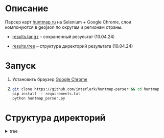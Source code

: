 # Описание
Парсер карт [huntmap.ru](https://huntmap.ru/) на Selenium + Google Chrome, слои компонуются в geojson по округам и регионам страны.

* [results.tar.gz](https://github.com/interlark/huntmap-parser/blob/main/result.tar.xz) – сохраненный результат (10.04.24)

* [results.tree](https://github.com/interlark/huntmap-parser/blob/main/result.tree) – структура директорий результата (10.04.24)

# Запуск
1. Установить браузер [Google Chrome](https://www.google.com/chrome/)
2. ```bash
   git clone https://github.com/interlark/huntmap-parser && cd huntmap-parser
   pip install -r requirements.txt
   python huntmap_parser.py
   ```
# Структура директорий

<details>
  <summary>tree</summary>

```
result
├── Дальневосточный федеральный округ
│   ├── Амурская область
│   │   ├── Граница Амурской области.geojson
│   │   ├── Границы городских округов АмО.geojson
│   │   ├── Закрепленные охотничьи угодья АмО.geojson
│   │   ├── Зоны с ограничениями охоты АмО.geojson
│   │   ├── Места платной рыбалки в России.geojson
│   │   ├── Муниципальные границы АмО.geojson
│   │   ├── Общедоступные охотничьи угодья АмО.geojson
│   │   ├── ООПТ Амурской области.geojson
│   │   ├── Охотничье-рыболовные базы России.geojson
│   │   └── Туристические базы России.geojson
│   ├── Еврейская автономная область
│   │   ├── Граница Еврейской автономной области.geojson
│   │   ├── Границы городских округов ЕАО.geojson
│   │   ├── Закрепленные охотничьи угодья ЕАО.geojson
│   │   ├── Зоны с ограничениями охоты ЕАО.geojson
│   │   ├── Места платной рыбалки в России.geojson
│   │   ├── Муниципальные районы ЕАО.geojson
│   │   ├── Общедоступные охотничьи угодья ЕАО.geojson
│   │   ├── ООПТ Еврейской автономной области.geojson
│   │   ├── Охотничье-рыболовные базы России.geojson
│   │   └── Туристические базы России.geojson
│   ├── Забайкальский край
│   │   ├── Граница Забайкальского края.geojson
│   │   ├── Границы населенных пунктов ЗК.geojson
│   │   ├── Закрепленные охотничьи угодья ЗК.geojson
│   │   ├── Зоны с ограничениями охоты ЗК.geojson
│   │   ├── Места платной рыбалки в России.geojson
│   │   ├── Муниципальные районы ЗабК.geojson
│   │   ├── Общедоступные охотничьи угодья ЗК.geojson
│   │   ├── ООПТ Забайкальского края.geojson
│   │   ├── Охотничье-рыболовные базы России.geojson
│   │   └── Туристические базы России.geojson
│   ├── Камчатский край
│   │   ├── Граница Камчатчкого края.geojson
│   │   ├── Границы городских округов КамК.geojson
│   │   ├── Закрепленные охотничьи угодья КамК.geojson
│   │   ├── Зоны с ограничениями охоты КамК.geojson
│   │   ├── Места платной рыбалки в России.geojson
│   │   ├── Муниципальные районы КамК.geojson
│   │   ├── Общедоступные охотничьи угодья КамК.geojson
│   │   ├── ООПТ Камчатского края.geojson
│   │   ├── Охотничье-рыболовные базы России.geojson
│   │   └── Туристические базы России.geojson
│   ├── Магаданская область
│   │   ├── Граница Магаданской области.geojson
│   │   ├── Закрепленные охотничьи угодья МагО.geojson
│   │   ├── Зоны с ограничениями охоты МагО.geojson
│   │   ├── Лесничества МагО.geojson
│   │   ├── Места платной рыбалки в России.geojson
│   │   ├── Муниципальные районы МагО.geojson
│   │   ├── Общедоступные охотничьи угодья МагО.geojson
│   │   ├── ООПТ Магаданской области.geojson
│   │   ├── Охотничье-рыболовные базы России.geojson
│   │   └── Туристические базы России.geojson
│   ├── Приморский край
│   │   ├── Границы городских округов ПримК.geojson
│   │   ├── Границы Приморского края.geojson
│   │   ├── Закрепленные охотничьи угодья ПримК.geojson
│   │   ├── Зоны с ограничениями охоты ПримК.geojson
│   │   ├── Лесничества ПримК.geojson
│   │   ├── Места платной рыбалки в России.geojson
│   │   ├── Муниципальные районы ПримК.geojson
│   │   ├── Общедоступные охотничьи угодья ПримК.geojson
│   │   ├── ООПТ Приморского края.geojson
│   │   ├── Охотничье-рыболовные базы России.geojson
│   │   └── Туристические базы России.geojson
│   ├── Республика Бурятия
│   │   ├── Граница Республики Бурятия.geojson
│   │   ├── Закрепленные охотничьи угодья РБур.geojson
│   │   ├── Зоны с ограничениями охоты РБур.geojson
│   │   ├── Места платной рыбалки в России.geojson
│   │   ├── Муниципальные районы РБур.geojson
│   │   ├── Населенные  пункты РБур.geojson
│   │   ├── Общедоступные охотничьи угодья РБур.geojson
│   │   ├── ООПТ Республики Бурятия.geojson
│   │   ├── Охотничье-рыболовные базы России.geojson
│   │   └── Туристические базы России.geojson
│   ├── Республика Саха (Якутия)
│   │   ├── Граница Республики Саха (Якутия).geojson
│   │   ├── Закрепленные охотничьи угодья РСЯ.geojson
│   │   ├── Зоны с ограничениями охоты РСЯ.geojson
│   │   ├── Места платной рыбалки в России.geojson
│   │   ├── Муниципальные районы РСЯ.geojson
│   │   ├── Общедоступные охотничьи угодья РСЯ.geojson
│   │   ├── ООПТ Республики Саха (Якутия).geojson
│   │   ├── Охотничье-рыболовные базы России.geojson
│   │   └── Туристические базы России.geojson
│   ├── Сахалинская область
│   │   ├── Граница Сахалинской области.geojson
│   │   ├── Закрепленные охотничьи угодья СахО.geojson
│   │   ├── Зоны с ограничением охоты СахО.geojson
│   │   ├── Места платной рыбалки в России.geojson
│   │   ├── Муниципальные границы СахО.geojson
│   │   ├── Общедоступные охотничьи угодья СахО.geojson
│   │   ├── ООПТ Сахалинской области.geojson
│   │   ├── Охотничье-рыболовные базы России.geojson
│   │   └── Туристические базы России.geojson
│   ├── Хабаровский край
│   │   ├── Граница Хабаровского края.geojson
│   │   ├── Границы городских округов ХабК.geojson
│   │   ├── Закрепленные охотничьи угодья ХабК.geojson
│   │   ├── Зеленые зоны лесов.geojson
│   │   ├── Зоны с ограничениями охоты ХабК.geojson
│   │   ├── Квартальная сеть ХабК (zoom 11) .geojson
│   │   ├── Лесничества ХабК.geojson
│   │   ├── Места платной рыбалки в России.geojson
│   │   ├── Муниципальные районы ХабК.geojson
│   │   ├── Населенные пункты ХабК.geojson
│   │   ├── Общедоступные охотничьи угодья ХабК.geojson
│   │   ├── ООПТ Хабаровского края.geojson
│   │   ├── Охотничье-рыболовные базы России.geojson
│   │   ├── Территории традиционного природопользования.geojson
│   │   └── Туристические базы России.geojson
│   └── Чукотский автономный округ
│       ├── Граница Чукотского АО.geojson
│       ├── Закрепленные охотничьи угодья ЧАО.geojson
│       ├── Зоны с ограничениями охоты ЧАО.geojson
│       ├── Места платной рыбалки в России.geojson
│       ├── Муниципальные районы ЧАО.geojson
│       ├── Общедоступные охотничьи угодья ЧАО.geojson
│       ├── ООПТ Чукотского АО.geojson
│       ├── Охотничье-рыболовные базы России.geojson
│       └── Туристические базы России.geojson
├── Приволжский федеральный округ
│   ├── Кировская область
│   │   ├── Граница Кировской области.geojson
│   │   ├── Границы городских округов КО.geojson
│   │   ├── Закрепленные охотничьи угодья КО.geojson
│   │   ├── Зоны с ограничением охоты КО.geojson
│   │   ├── Места платной рыбалки в России.geojson
│   │   ├── Муниципальные районы КО.geojson
│   │   ├── Общедоступные охотничьи угодья КО.geojson
│   │   ├── ООПТ Кировской области.geojson
│   │   ├── Охотничье-рыболовные базы России.geojson
│   │   └── Туристические базы России.geojson
│   ├── Нижегородская область
│   │   ├── Граница Нижегородской области.geojson
│   │   ├── Закрепленные охотничьи угодья НО.geojson
│   │   ├── Зоны с ограничениями охоты НО.geojson
│   │   ├── Места платной рыбалки в России.geojson
│   │   ├── Муниципальные районы НО.geojson
│   │   ├── Общедоступные охотничьи угодья НО.geojson
│   │   ├── ООПТ Нижегородской области.geojson
│   │   ├── Охотничье-рыболовные базы России.geojson
│   │   └── Туристические базы России.geojson
│   ├── Оренбургская область
│   │   ├── Граница Оренбургской области.geojson
│   │   ├── Границы городских округов ОрО.geojson
│   │   ├── Закрепленные охотничьи угодья ОрО.geojson
│   │   ├── Зоны с ограничениями охоты ОрО.geojson
│   │   ├── Места платной рыбалки в России.geojson
│   │   ├── Муниципальные районы ОрО.geojson
│   │   ├── Общедоступные охотничьи угодья ОрО.geojson
│   │   ├── ООПТ Оренбургской области.geojson
│   │   ├── Охотничье-рыболовные базы России.geojson
│   │   └── Туристические базы России.geojson
│   ├── Пензенская область
│   │   ├── Граница Пензенской области.geojson
│   │   ├── Закрепленные охотничьи угодья ПензО.geojson
│   │   ├── Зоны с ограничениями охоты ПензО.geojson
│   │   ├── Места платной рыбалки в России.geojson
│   │   ├── Муниципальные районы ПензО.geojson
│   │   ├── Общедоступные охотничьи угодья ПензО.geojson
│   │   ├── ООПТ Пензенской области.geojson
│   │   ├── Охотничье-рыболовные базы России.geojson
│   │   └── Туристические базы России.geojson
│   ├── Пермский край
│   │   ├── Граница Пермского края.geojson
│   │   ├── Закрепленные охотничьи угодья ПеК.geojson
│   │   ├── Зоны с ограничениями охоты ПеК.geojson
│   │   ├── Места платной рыбалки в России.geojson
│   │   ├── Муниципальные районы ПеК.geojson
│   │   ├── Общедоступные охотничьи угодья ПеК.geojson
│   │   ├── ООПТ Пермского края.geojson
│   │   ├── Охотничье-рыболовные базы России.geojson
│   │   └── Туристические базы России.geojson
│   ├── Республика Башкортостан
│   │   ├── Граница Республики Башкортостан.geojson
│   │   ├── Границы городских округов РБ.geojson
│   │   ├── Границы лесничеств.geojson
│   │   ├── Закрепленные охотничьи угодья РБ.geojson
│   │   ├── Зоны весенней охоты РБ.geojson
│   │   ├── Зоны с ограничениями охоты РБ.geojson
│   │   ├── Места платной рыбалки в России.geojson
│   │   ├── Муниципальные районы РБ.geojson
│   │   ├── Общедоступные охотничьи угодья РБ.geojson
│   │   ├── ООПТ и памятники природы Башкирии.geojson
│   │   ├── Охотничье-рыболовные базы России.geojson
│   │   └── Туристические базы России.geojson
│   ├── Республика Марий Эл
│   │   ├── Граница Республики Марий Эл.geojson
│   │   ├── Границы городских округов РМЭ.geojson
│   │   ├── Закрепленные охотничьи угодья РМЭ.geojson
│   │   ├── Зеленые изоны лесов РМЭ.geojson
│   │   ├── Зоны с ограничениями охоты РМЭ.geojson
│   │   ├── Места платной рыбалки в России.geojson
│   │   ├── Муниципальные районы РМЭ.geojson
│   │   ├── Общедоступные охотничьи угодья РМЭ.geojson
│   │   ├── ООПТ Республики Марий Эл.geojson
│   │   ├── Охотничье-рыболовные базы России.geojson
│   │   └── Туристические базы России.geojson
│   ├── Республика Мордовия
│   │   ├── Граница Республики Мордовия.geojson
│   │   ├── Границы городских округов РМор.geojson
│   │   ├── Закрепленные охотничьи угодья РМор.geojson
│   │   ├── Зеленые зоны лесов РМор.geojson
│   │   ├── Места платной рыбалки в России.geojson
│   │   ├── Муниципальные районы РМор.geojson
│   │   ├── Общедоступные охотничьи угодья РМор.geojson
│   │   ├── ООПТ Республики Мордовия.geojson
│   │   ├── Охотничье-рыболовные базы России.geojson
│   │   └── Туристические базы России.geojson
│   ├── Республика Татарстан
│   │   ├── Граница Республики Татарстан.geojson
│   │   ├── Закрепленные охотничьи угодья РТ.geojson
│   │   ├── Зоны с ограничениями охоты РТ.geojson
│   │   ├── Места платной рыбалки в России.geojson
│   │   ├── Муниципальные районы РТ.geojson
│   │   ├── Общедоступные охотничьи угодья РТ.geojson
│   │   ├── ООПТ Республики Татарстан.geojson
│   │   ├── Охотничье-рыболовные базы России.geojson
│   │   └── Туристические базы России.geojson
│   ├── Самарская область
│   │   ├── Граница Самарской области.geojson
│   │   ├── Границы городских округов СО.geojson
│   │   ├── Закрепленные охотничьи угодья СО.geojson
│   │   ├── Зоны с ограничениями охоты СО.geojson
│   │   ├── Места платной рыбалки в России.geojson
│   │   ├── Муниципальные районы СО.geojson
│   │   ├── Общедоступные охотничьи угодья СО.geojson
│   │   ├── ООПТ Самарской области.geojson
│   │   ├── Охотничье-рыболовные базы России.geojson
│   │   └── Туристические базы России.geojson
│   ├── Саратовская область
│   │   ├── Граница Саратовской области.geojson
│   │   ├── Границы населенных пунктов СарО.geojson
│   │   ├── Закрепленные охотничьи угодья СарО.geojson
│   │   ├── Зоны с ограничениями охоты СарО.geojson
│   │   ├── Места платной рыбалки в России.geojson
│   │   ├── Общедоступные охотничьи угодья СарО.geojson
│   │   ├── ООПТ Саратовской области.geojson
│   │   ├── Охотничье-рыболовные базы России.geojson
│   │   └── Туристические базы России.geojson
│   ├── Удмуртская Республика
│   │   ├── Граница Удмуртской Республики.geojson
│   │   ├── Границы городских округов УР.geojson
│   │   ├── Закрепленные охотничьи угодья УР.geojson
│   │   ├── Зеленые зоны лесов УР.geojson
│   │   ├── Зоны с ограничениями охоты УР.geojson
│   │   ├── Места платной рыбалки в России.geojson
│   │   ├── Муниципальные районы УР.geojson
│   │   ├── Общедоступные охотничьи угодья УР.geojson
│   │   ├── ООПТ Удмуртской Республики.geojson
│   │   ├── Охотничье-рыболовные базы России.geojson
│   │   └── Туристические базы России.geojson
│   ├── Ульяновская область
│   │   ├── Граница Ульяновской области.geojson
│   │   ├── Закрепленные охотничьи угодья УлО.geojson
│   │   ├── Зоны с ограничениями охоты УлО.geojson
│   │   ├── Места платной рыбалки в России.geojson
│   │   ├── Муниципальные районы УлО.geojson
│   │   ├── Общедоступные охотничьи угодья УлО.geojson
│   │   ├── ООПТ Ульяновской области.geojson
│   │   ├── Охотничье-рыболовные базы России.geojson
│   │   └── Туристические базы России.geojson
│   └── Чувашская Республика
│       ├── Граница Чувашской Республики.geojson
│       ├── Закрепленные охотничьи угодья ЧР.geojson
│       ├── Зеленые зоны лесов ЧР.geojson
│       ├── Зоны нагонки и натаски собак.geojson
│       ├── Зоны с ограничениями охоты.geojson
│       ├── Лесопарковые зоны лесов ЧР.geojson
│       ├── Места платной рыбалки в России.geojson
│       ├── Муниципальные районы ЧР.geojson
│       ├── Населенные пункты ЧР 2022.geojson
│       ├── Общедоступные охотничьи угодья ЧР.geojson
│       ├── ООПТ Чувашской Республики.geojson
│       ├── Охотничье-рыболовные базы России.geojson
│       ├── Трасса М-12.geojson
│       └── Туристические базы России.geojson
├── Северо-Западный федеральный округ
│   ├── Архангельская область
│   │   ├── Граница Архангельской области.geojson
│   │   ├── Закрепленные охотничьи угодья АрхО.geojson
│   │   ├── Зоны с ограничениями охоты АрхО.geojson
│   │   ├── Места платной рыбалки в России.geojson
│   │   ├── Муниципальные районы АрхО.geojson
│   │   ├── Общедоступные охотничьи угодья АрхО.geojson
│   │   ├── ООПТ Архангельской области.geojson
│   │   ├── Охотничье-рыболовные базы России.geojson
│   │   └── Туристические базы России.geojson
│   ├── Вологодская область
│   │   ├── Граница Вологодской области.geojson
│   │   ├── Границы лесничеств ВологО.geojson
│   │   ├── Закрепленные охотничьи угодья ВологО.geojson
│   │   ├── Зоны с ограничениями охоты ВологО.geojson
│   │   ├── Места платной рыбалки в России.geojson
│   │   ├── Муниципальные районы ВологО.geojson
│   │   ├── Общедоступные охотничьи угодья ВологО.geojson
│   │   ├── ООПТ Вологодской области.geojson
│   │   ├── Охотничье-рыболовные базы России.geojson
│   │   └── Туристические базы России.geojson
│   ├── Калининградская область
│   │   ├── Граница Калининградской области.geojson
│   │   ├── Закрепленные охотничьи угодья КалиО.geojson
│   │   ├── Зоны с ограничениями охоты КалиО.geojson
│   │   ├── Места платной рыбалки в России.geojson
│   │   ├── Муниципальные районы КалиО.geojson
│   │   ├── Общедоступные охотничьи угодья КалиО.geojson
│   │   ├── ООПТ Калининградской области.geojson
│   │   ├── Охотничье-рыболовные базы России.geojson
│   │   └── Туристические базы России.geojson
│   ├── Ленинградская область
│   │   ├── Граница Ленинградской области.geojson
│   │   ├── Границы населенных пунктов ЛО.geojson
│   │   ├── Закрепленные охотничьи угодья ЛенО.geojson
│   │   ├── Зоны с ограничением охоты ЛенО.geojson
│   │   ├── Лесничества ЛенО.geojson
│   │   ├── Места платной рыбалки в России.geojson
│   │   ├── Муниципальные районы ЛО.geojson
│   │   ├── Общедоступные охотничьи угодья ЛенО.geojson
│   │   ├── ООПТ Ленинградской области.geojson
│   │   ├── Охотничье-рыболовные базы России.geojson
│   │   └── Туристические базы России.geojson
│   ├── Мурманская область
│   │   ├── Граница Мурманской области.geojson
│   │   ├── Границы закрытых городских округов МурО.geojson
│   │   ├── Закрепленные охотничьи угодья МурО.geojson
│   │   ├── Зоны с ограничением охоты МурО.geojson
│   │   ├── Лесничества МурО.geojson
│   │   ├── Места платной рыбалки в России.geojson
│   │   ├── Муниципальные районы МурО.geojson
│   │   ├── Общедоступные охотничьи угодья МурО.geojson
│   │   ├── ООПТ Мурманской области.geojson
│   │   ├── Охотничье-рыболовные базы России.geojson
│   │   ├── Туристические базы России.geojson
│   │   └── Участковые лесничества МурО (zoom 10).geojson
│   ├── Ненецкий автономный округ
│   │   ├── Граница НАО.geojson
│   │   ├── Закрепленные охотничьи угодья НАО.geojson
│   │   ├── Зоны с ограничениями охоты НАО.geojson
│   │   ├── Места платной рыбалки в России.geojson
│   │   ├── Общедоступные охотничьи угодья НАО.geojson
│   │   ├── ООПТ Ненецкого автономного округа.geojson
│   │   ├── Охотничье-рыболовные базы России.geojson
│   │   └── Туристические базы России.geojson
│   ├── Новгородская область
│   │   ├── Граница Новгородской области.geojson
│   │   ├── Закрепленные охотничьи угодья НовО.geojson
│   │   ├── Зоны с ограничениями охоты НовО.geojson
│   │   ├── Лесничества НовО.geojson
│   │   ├── Места платной рыбалки в России.geojson
│   │   ├── Муниципальные районы НовО.geojson
│   │   ├── Общедоступные охотничьи угодья НовО.geojson
│   │   ├── ООПТ Новгородской области.geojson
│   │   ├── Охотничье-рыболовные базы России.geojson
│   │   └── Туристические базы России.geojson
│   ├── Псковская область
│   │   ├── Граница Псковской области.geojson
│   │   ├── Границы лесничеств ПскО.geojson
│   │   ├── Закрепленные охотничьи угодья ПскО.geojson
│   │   ├── Зоны с ограничениями охоты ПскО.geojson
│   │   ├── Места платной рыбалки в России.geojson
│   │   ├── Общедоступные охотничьи угодья ПскО.geojson
│   │   ├── ООПТ Псковской области.geojson
│   │   ├── Охотничье-рыболовные базы России.geojson
│   │   └── Туристические базы России.geojson
│   ├── Республика Карелия
│   │   ├── Граница Республики Карелия.geojson
│   │   ├── Границы лесничеств Карелии.geojson
│   │   ├── Закрепленные охотничьи угодья РК.geojson
│   │   ├── Зоны с ограничениями охоты РК.geojson
│   │   ├── Места платной рыбалки в России.geojson
│   │   ├── Общедоступные охотничьи угодья РК.geojson
│   │   ├── ООПТ Республики Карелия.geojson
│   │   ├── Охотничье-рыболовные базы России.geojson
│   │   └── Туристические базы России.geojson
│   └── Республика Коми
│       ├── Городские округа Кемеровской области.geojson
│       ├── Граница Республики Коми.geojson
│       ├── Границы лесничеств Коми.geojson
│       ├── Закрепленные охотничьи угодья Коми.geojson
│       ├── Зоны с ограничениями охоты Коми.geojson
│       ├── Места платной рыбалки в России.geojson
│       ├── Муниципальные районы Коми.geojson
│       ├── Общедоступные охотничьи угодья Коми.geojson
│       ├── ООПТ Республики Коми.geojson
│       ├── Охотничье-рыболовные базы России.geojson
│       └── Туристические базы России.geojson
├── Сибирский федеральный округ
│   ├── Алтайский край
│   │   ├── Граница Алтайского края.geojson
│   │   ├── Границы городских округов АлК.geojson
│   │   ├── Закрепленные охотничьи угодья АлК.geojson
│   │   ├── Зоны с ограничениями охоты АлК.geojson
│   │   ├── Лесничества АлК.geojson
│   │   ├── Места платной рыбалки в России.geojson
│   │   ├── Муниципальные районы АлК.geojson
│   │   ├── Общедоступные охотничьи угодья АлК.geojson
│   │   ├── ООПТ Алтайского края.geojson
│   │   ├── Охотничье-рыболовные базы России.geojson
│   │   ├── Туристические базы России.geojson
│   │   └── Участковые лесничества АлК (zoom 10).geojson
│   ├── Иркутская область
│   │   ├── Граница Иркутской области.geojson
│   │   ├── Границы городских округов ИркО.geojson
│   │   ├── Закрепленные охотничьи угодья ИркО.geojson
│   │   ├── Зоны с ограничениями охоты ИркО.geojson
│   │   ├── Лесничества ИркО.geojson
│   │   ├── Места платной рыбалки в России.geojson
│   │   ├── Муниципальные районы ИркО.geojson
│   │   ├── Общедоступные охотничьи угодья ИркО.geojson
│   │   ├── ООПТ Иркутской области.geojson
│   │   ├── Охотничье-рыболовные базы России.geojson
│   │   └── Туристические базы России.geojson
│   ├── Кемеровская область
│   │   ├── Городские округа Кемеровской области.geojson
│   │   ├── Граница Кемеровской области.geojson
│   │   ├── Закрепленные охотничьи угодья КемО.geojson
│   │   ├── Зоны с ограничениями охоты КемО.geojson
│   │   ├── Лесопарковые зоны лесов КемО.geojson
│   │   ├── Места платной рыбалки в России.geojson
│   │   ├── Муниципальные районы КемО.geojson
│   │   ├── Общедоступные охотничьи угодья КемО.geojson
│   │   ├── ООПТ Кемеровской области.geojson
│   │   ├── Охотничье-рыболовные базы России.geojson
│   │   └── Туристические базы России.geojson
│   ├── Красноярский край
│   │   ├── Городские округа КраК.geojson
│   │   ├── Граница Красноярского края.geojson
│   │   ├── Закрепленные охотничьи угодья - Крайний Север.geojson
│   │   ├── Закрепленные охотничьи угодья - Север.geojson
│   │   ├── Закрепленные охотничьи угодья - Центр.geojson
│   │   ├── Закрепленные охотничьи угодья - Юг.geojson
│   │   ├── Зеленые зоны лесов КраК.geojson
│   │   ├── Зоны с ограничениями охоты КраК.geojson
│   │   ├── Лесничества КраК.geojson
│   │   ├── Места платной рыбалки в России.geojson
│   │   ├── Общедоступные охотничьи угодья КраК.geojson
│   │   ├── ООПТ Красноярского края.geojson
│   │   ├── Охотничье-рыболовные базы России.geojson
│   │   └── Туристические базы России.geojson
│   ├── Новосибирская область
│   │   ├── Граница Новосибирской области.geojson
│   │   ├── Закрепленные охотничьи угодья НСО.geojson
│   │   ├── Зоны с ограничениями охоты НСО.geojson
│   │   ├── Места платной рыбалки в России.geojson
│   │   ├── Муниципальные районы НСО.geojson
│   │   ├── Общедоступные охотничьи угодья НСО.geojson
│   │   ├── ООПТ Новосибирской области.geojson
│   │   ├── Охотничье-рыболовные базы России.geojson
│   │   └── Туристические базы России.geojson
│   ├── Омская область
│   │   ├── Граница Омской области.geojson
│   │   ├── Закрепленные охотничьи угодья ОмО.geojson
│   │   ├── Зоны с ограничениями охоты ОмО.geojson
│   │   ├── Места платной рыбалки в России.geojson
│   │   ├── Мунициапальные границы ОмО.geojson
│   │   ├── Общедоступные охотничьи угодья ОмО.geojson
│   │   ├── ООПТ Омской области.geojson
│   │   ├── Охотничье-рыболовные базы России.geojson
│   │   └── Туристические базы России.geojson
│   ├── Республика Алтай
│   │   ├── Граница Республики Алтай.geojson
│   │   ├── Закрепленные охотничьи угодья РесАл.geojson
│   │   ├── Зоны с ограничениями охоты РесАл.geojson
│   │   ├── Места платной рыбалки в России.geojson
│   │   ├── Муниципальные районы РесАл.geojson
│   │   ├── Общедоступные охотничьи угодья РесАл.geojson
│   │   ├── ООПТ Республики Алтай.geojson
│   │   ├── Охотничье-рыболовные базы России.geojson
│   │   └── Туристические базы России.geojson
│   ├── Республика Тыва
│   │   ├── Граница Республики Тыва.geojson
│   │   ├── Закрепленные охотничьи угодья Тыва.geojson
│   │   ├── Зоны с ограничениями охоты Тыва.geojson
│   │   ├── Места платной рыбалки в России.geojson
│   │   ├── Муниципальные районы Тыва.geojson
│   │   ├── Общедоступные охотничьи угодья Тыва.geojson
│   │   ├── ООПТ Республики Тыва.geojson
│   │   ├── Охотничье-рыболовные базы России.geojson
│   │   └── Туристические базы России.geojson
│   ├── Республика Хакасия
│   │   ├── Граница Республики Хакасия.geojson
│   │   ├── Границы населенных пунктов РХ.geojson
│   │   ├── Закрепленные охотничьи угодья РХ.geojson
│   │   ├── Места платной рыбалки в России.geojson
│   │   ├── Муниципальные районы РХ.geojson
│   │   ├── Общедоступные охотничьи угодья РХ.geojson
│   │   ├── ООПТ Республики Хакасия.geojson
│   │   ├── Охотничье-рыболовные базы России.geojson
│   │   └── Туристические базы России.geojson
│   └── Томская область
│       ├── Административные районы ТомО.geojson
│       ├── Граница Томской области.geojson
│       ├── Закрепленные охотничьи угодья ТомО.geojson
│       ├── Зоны с ограничениями охоты ТомО.geojson
│       ├── Места платной рыбалки в России.geojson
│       ├── Населенные пункты Томской области.geojson
│       ├── Общедоступные охотничьи угодья ТомО.geojson
│       ├── ООПТ Томской области.geojson
│       ├── Охотничье-рыболовные базы России.geojson
│       ├── Памятники природы Томской области.geojson
│       └── Туристические базы России.geojson
├── Уральский федеральный округ
│   ├── Курганская область
│   │   ├── Граница Курганской области.geojson
│   │   ├── Закрепленные охотничьи угодья КургО.geojson
│   │   ├── Зоны с ограничениями охоты КургО.geojson
│   │   ├── Места платной рыбалки в России.geojson
│   │   ├── Общедоступные охотничьи угодья КургО.geojson
│   │   ├── ООПТ Курганской области.geojson
│   │   ├── Охотничье-рыболовные базы России.geojson
│   │   └── Туристические базы России.geojson
│   ├── Свердловская область
│   │   ├── Граница Свердловской области.geojson
│   │   ├── Закрепленные охотничьи угодья СвО.geojson
│   │   ├── Зоны с ограничениями охоты СвО.geojson
│   │   ├── Места платной рыбалки в России.geojson
│   │   ├── Муниципальные районы СвО.geojson
│   │   ├── Общедоступные охотничьи угодья СвО.geojson
│   │   ├── ООПТ  Свердловской области.geojson
│   │   ├── Охотничье-рыболовные базы России.geojson
│   │   └── Туристические базы России.geojson
│   ├── Тюменская область
│   │   ├── Граница Тюменской области.geojson
│   │   ├── Закрепленные охотничьи угодья ТюмО.geojson
│   │   ├── Зоны с ограничениями охоты ТюмО.geojson
│   │   ├── Лесопарковый пояс ТюмО.geojson
│   │   ├── Места платной рыбалки в России.geojson
│   │   ├── Муниципальные границы ТюмО.geojson
│   │   ├── Общедоступные охотничьи угодья ТюмО.geojson
│   │   ├── ООПТ Тюменской области.geojson
│   │   ├── Охотничье-рыболовные базы России.geojson
│   │   └── Туристические базы России.geojson
│   ├── Ханты-Мансийский автономный округ — Югра
│   │   ├── Граница ХМАО-Югры.geojson
│   │   ├── Границы городских округов ХМАО.geojson
│   │   ├── Закрепленные охотничьи угодья ХМАО.geojson
│   │   ├── Зоны с ограничениями охоты ХМАО.geojson
│   │   ├── Места платной рыбалки в России.geojson
│   │   ├── Муниципальные районы ХМАО-Югра.geojson
│   │   ├── Общедоступные охотничьи угодья ХМАО.geojson
│   │   ├── ООПТ ХМАО-Югра.geojson
│   │   ├── Охотничье-рыболовные базы России.geojson
│   │   └── Туристические базы России.geojson
│   ├── Челябинская область
│   │   ├── Граница Челябинской области.geojson
│   │   ├── Закрепленные охотничьи угодья ЧО.geojson
│   │   ├── Зоны с ограничениями охоты ЧО.geojson
│   │   ├── Места платной рыбалки в России.geojson
│   │   ├── Муниципальные районы ЧО.geojson
│   │   ├── Общедоступные охотничьи угодья ЧО.geojson
│   │   ├── ООПТ Челябинской области.geojson
│   │   ├── Охотничье-рыболовные базы России.geojson
│   │   └── Туристические базы России.geojson
│   └── Ямало-Ненецкий автономный округ
│       ├── Граница Ямало-Ненецкого АО.geojson
│       ├── Закрепленные охотничьи угодья ЯНАО.geojson
│       ├── Зоны с ограничениями охоты ЯНАО.geojson
│       ├── Места платной рыбалки в России.geojson
│       ├── Муниципальные районы ЯНАО.geojson
│       ├── Общедоступные охотничьи угодья ЯНАО.geojson
│       ├── ООПТ Ямало-Ненецкого АО.geojson
│       ├── Охотничье-рыболовные базы России.geojson
│       └── Туристические базы России.geojson
├── Центральный федеральный округ
│   ├── Белгородская область
│   │   ├── Граница Белгородской области.geojson
│   │   ├── Границы городских округов БелгО.geojson
│   │   ├── Закрепленные охотничьи угодья БелгО.geojson
│   │   ├── Зоны с ограничениями охоты БелгО.geojson
│   │   ├── Места платной рыбалки в России.geojson
│   │   ├── Муниципальные районы БелгО.geojson
│   │   ├── Общедоступные охотничьи угодья БелгО.geojson
│   │   ├── ООПТ Белгородской области.geojson
│   │   ├── Охотничье-рыболовные базы России.geojson
│   │   └── Туристические базы России.geojson
│   ├── Брянская область
│   │   ├── Граница Брянской области.geojson
│   │   ├── Границы городских округов БрянО.geojson
│   │   ├── Закреплённые охотничьи угодья БрянО.geojson
│   │   ├── Зоны с ограничениями охоты БрянО.geojson
│   │   ├── Места платной рыбалки в России.geojson
│   │   ├── Муниципальные районы БрянО.geojson
│   │   ├── Общедоступные охотничьи угодья БрянО.geojson
│   │   ├── ООПТ Брянской области.geojson
│   │   ├── Охотничье-рыболовные базы России.geojson
│   │   └── Туристические базы России.geojson
│   ├── Владимирская область
│   │   ├── Граница Владимирской области.geojson
│   │   ├── Закрепленные охотничьи угодья ВО.geojson
│   │   ├── Зоны с ограничениями охоты ВО.geojson
│   │   ├── Места платной рыбалки в России.geojson
│   │   ├── Муниципальные районы ВО.geojson
│   │   ├── Общедоступные охотничьи угодья ВО.geojson
│   │   ├── ООПТ Владимирской области.geojson
│   │   ├── Охотничье-рыболовные базы России.geojson
│   │   └── Туристические базы России.geojson
│   ├── Воронежская область
│   │   ├── Граница Воронежской области.geojson
│   │   ├── Границы городских округов ВорО.geojson
│   │   ├── Закрепленные охотничьи угодья ВорО.geojson
│   │   ├── Зоны с ограничениями охоты ВорО.geojson
│   │   ├── Места платной рыбалки в России.geojson
│   │   ├── Муниципальные районы ВорО.geojson
│   │   ├── Общедоступные охотничьи угодья ВорО.geojson
│   │   ├── ООПТ Воронежской области.geojson
│   │   ├── Охотничье-рыболовные базы России.geojson
│   │   └── Туристические базы России.geojson
│   ├── Ивановская область
│   │   ├── Граница Ивановской области.geojson
│   │   ├── Границы городских округов ИваО.geojson
│   │   ├── Закрепленные охотничьи угодья ИваО.geojson
│   │   ├── Зоны с ограничениями охоты ИваО.geojson
│   │   ├── Места платной рыбалки в России.geojson
│   │   ├── Муниципальные районы ИваО.geojson
│   │   ├── Общедоступные охотничьи угодья ИванО.geojson
│   │   ├── ООПТ Ивановской области.geojson
│   │   ├── Охотничье-рыболовные базы России.geojson
│   │   └── Туристические базы России.geojson
│   ├── Калужская область
│   │   ├── Граница Калужской области.geojson
│   │   ├── Закрепленные охотничьи угодья КаО.geojson
│   │   ├── Зеленые зоны лесов КаО.geojson
│   │   ├── Зоны с ограничением охоты КаО.geojson
│   │   ├── Места платной рыбалки в России.geojson
│   │   ├── Муниципальные районы КаО.geojson
│   │   ├── Населенные пункты Као.geojson
│   │   ├── Общедоступные охотничьи угодья КаО.geojson
│   │   ├── ООПТ Калужской области.geojson
│   │   ├── Охотничье-рыболовные базы России.geojson
│   │   └── Туристические базы России.geojson
│   ├── Костромская область
│   │   ├── Граница Костромской области.geojson
│   │   ├── Границы городов КостО.geojson
│   │   ├── Закрепленные охотничьи угодья КостО.geojson
│   │   ├── Зоны с ограничениями охоты КостО.geojson
│   │   ├── Лесничества КостО.geojson
│   │   ├── Места платной рыбалки в России.geojson
│   │   ├── Общедоступные охотничьи угодья КостО.geojson
│   │   ├── ООПТ Костромской области.geojson
│   │   ├── Охотничье-рыболовные базы России.geojson
│   │   └── Туристические базы России.geojson
│   ├── Курская область
│   │   ├── Административные границы КурО.geojson
│   │   ├── Граница Курской области.geojson
│   │   ├── Закрепленные охотничьи угодья КурО.geojson
│   │   ├── Зоны с ограничениями охоты КурО.geojson
│   │   ├── Лесопарковые зоны КурО.geojson
│   │   ├── Места платной рыбалки в России.geojson
│   │   ├── Населенные пункты КурО.geojson
│   │   ├── Общедоступные охотничьи угодья КурО.geojson
│   │   ├── ООПТ Курской области.geojson
│   │   ├── Охотничье-рыболовные базы России.geojson
│   │   └── Туристические базы России.geojson
│   ├── Липецкая область
│   │   ├── Граница Липецкой области.geojson
│   │   ├── Границы населенных пунктов ЛипО.geojson
│   │   ├── Закрепленные охотничьи угодья ЛипО.geojson
│   │   ├── Зоны с ограничениями охоты ЛипО.geojson
│   │   ├── Места платной рыбалки в России.geojson
│   │   ├── Муниципальные районы ЛипО.geojson
│   │   ├── Общедоступные охотничьи угодья ЛипО.geojson
│   │   ├── ООПТ Липецкой области.geojson
│   │   ├── Охотничье-рыболовные базы России.geojson
│   │   └── Туристические базы России.geojson
│   ├── Московская область
│   │   ├── Граница Московской области.geojson
│   │   ├── Границы городских округов МО.geojson
│   │   ├── Закрепленные охотничьи угодья МО.geojson
│   │   ├── Зоны с ограничениями охоты МО.geojson
│   │   ├── Места платной рыбалки в России.geojson
│   │   ├── Муниципальные районы МО.geojson
│   │   ├── Общедоступные охотничьи угодья МО.geojson
│   │   ├── ООПТ Московской области.geojson
│   │   ├── Охотничье-рыболовные базы России.geojson
│   │   └── Туристические базы России.geojson
│   ├── Орловская область
│   │   ├── Граница Орловской области.geojson
│   │   ├── Границы городских округов ОрлО.geojson
│   │   ├── Закреплённые охотничьи угодья ОрлО.geojson
│   │   ├── Зоны с ограничениями охоты ОрлО.geojson
│   │   ├── Места платной рыбалки в России.geojson
│   │   ├── Муниципальные районы ОрлО.geojson
│   │   ├── Общедоступные охотничьи угодья ОрлО.geojson
│   │   ├── ООПТ Орловской области.geojson
│   │   ├── Охотничье-рыболовные базы России.geojson
│   │   └── Туристические базы России.geojson
│   ├── Рязанская область
│   │   ├── Граница Рязанской области.geojson
│   │   ├── Границы городских округов РязО.geojson
│   │   ├── Закрепленные охотничьи угодья РязО.geojson
│   │   ├── Зоны с ограничениями охоты РязО.geojson
│   │   ├── Места платной рыбалки в России.geojson
│   │   ├── Общедоступные охотничьи угодья РязО.geojson
│   │   ├── ООПТ Рязанской области.geojson
│   │   ├── Охотничье-рыболовные базы России.geojson
│   │   └── Туристические базы России.geojson
│   ├── Смоленская область
│   │   ├── Граница Смоленской области.geojson
│   │   ├── Границы городских округов СмолО.geojson
│   │   ├── Закрепленные охотничьи угодья СмолО.geojson
│   │   ├── Зоны с ограничениями охоты СмолО.geojson
│   │   ├── Места платной рыбалки в России.geojson
│   │   ├── Муниципальные районы СмолО.geojson
│   │   ├── Общедоступные охотничьи угодья СмолО.geojson
│   │   ├── ООПТ Смоленской области.geojson
│   │   ├── Охотничье-рыболовные базы России.geojson
│   │   └── Туристические базы России.geojson
│   ├── Тамбовская область
│   │   ├── Граница Тамбовской области.geojson
│   │   ├── Границы городских округов ТамбО.geojson
│   │   ├── Закрепленные охотничьи угодья ТамбО.geojson
│   │   ├── Зоны с ограничениями охоты ТамбО.geojson
│   │   ├── Места платной рыбалки в России.geojson
│   │   ├── Муниципальные районы ТамбО.geojson
│   │   ├── Общедоступные охотничьи угодья ТамбО.geojson
│   │   ├── ООПТ Тамбовской области.geojson
│   │   ├── Охотничье-рыболовные базы России.geojson
│   │   └── Туристические базы России.geojson
│   ├── Тверская область
│   │   ├── Граница Тверской области.geojson
│   │   ├── Закрепленные охотничьи угодья ТвО.geojson
│   │   ├── Зоны с ограничениями охоты ТвО.geojson
│   │   ├── Места платной рыбалки в России.geojson
│   │   ├── Муниципальные районы ТвО.geojson
│   │   ├── Общедоступные охотничьи угодья ТвО.geojson
│   │   ├── ООПТ Тверской области.geojson
│   │   ├── Охотничье-рыболовные базы России.geojson
│   │   └── Туристические базы России.geojson
│   ├── Тульская область
│   │   ├── Граница Тульской области.geojson
│   │   ├── Закрепленные охотничьи угодья ТулО.geojson
│   │   ├── Зоны с ограничением охоты ТулО.geojson
│   │   ├── Места платной рыбалки в России.geojson
│   │   ├── Муниципальные районы ТулО.geojson
│   │   ├── Общедоступные охотничьи угодья ТулО.geojson
│   │   ├── ООПТ Тульской области.geojson
│   │   ├── Охотничье-рыболовные базы России.geojson
│   │   └── Туристические базы России.geojson
│   └── Ярославская область
│       ├── Граница Ярославской области.geojson
│       ├── Закрепленные охотничьи угодья Яро.geojson
│       ├── Зоны с ограничениями охоты ЯрО.geojson
│       ├── Места платной рыбалки в России.geojson
│       ├── Муниципальные районы ЯрО.geojson
│       ├── Общедоступные охотничьи угодья ЯрО.geojson
│       ├── ООПТ Ярославской области.geojson
│       ├── Охотничье-рыболовные базы России.geojson
│       └── Туристические базы России.geojson
└── Южный федеральный округ
    ├── Астраханская область
    │   ├── Граница Астраханской области.geojson
    │   ├── Закрепленные охотничьи угодья АсО.geojson
    │   ├── Зоны с ограничениями охоты АсО.geojson
    │   ├── Места платной рыбалки в России.geojson
    │   ├── Муниципальные районы АсО.geojson
    │   ├── Общедоступные охотничьи угодья АсО.geojson
    │   ├── ООПТ Астраханской области.geojson
    │   ├── Охотничье-рыболовные базы России.geojson
    │   └── Туристические базы России.geojson
    ├── Волгоградская область
    │   ├── Граница Волгоградской области.geojson
    │   ├── Границы городских округов ВолгО.geojson
    │   ├── Закрепленные охотничьи угодья ВолгО.geojson
    │   ├── Зоны с ограничениями охоты ВолгО.geojson
    │   ├── Места платной рыбалки в России.geojson
    │   ├── Общедоступные охотничьи угодья ВолгО.geojson
    │   ├── ООПТ Волгоградской области.geojson
    │   ├── Охотничье-рыболовные базы России.geojson
    │   └── Туристические базы России.geojson
    ├── Краснодарский край
    │   ├── Граница Краснодарского края.geojson
    │   ├── Границы городских округов КраК.geojson
    │   ├── Закрепленные охотничьи угодья КраК.geojson
    │   ├── Зоны с ограничениями охоты КраК.geojson
    │   ├── Места платной рыбалки в России.geojson
    │   ├── Муниципальные районы КраК.geojson
    │   ├── Общедоступные охотничьи угодья КраК.geojson
    │   ├── ООПТ Краснодарского края.geojson
    │   ├── Охотничье-рыболовные базы России.geojson
    │   └── Туристические базы России.geojson
    ├── Республика Адыгея
    │   ├── Граница Республики Адыгея.geojson
    │   ├── Границы населенных пунктов РесАд.geojson
    │   ├── Закрепленные охотничьи угодья РесАд.geojson
    │   ├── Зоны с ограничениями охоты РАд.geojson
    │   ├── Места платной рыбалки в России.geojson
    │   ├── Муниципальные районы РесАд.geojson
    │   ├── Общедоступные охотничьи угодья РесАд.geojson
    │   ├── ООПТ Республики Адыгея.geojson
    │   ├── Охотничье-рыболовные базы России.geojson
    │   └── Туристические базы России.geojson
    ├── Республика Калмыкия
    │   ├── Граница Республики Калмыкия.geojson
    │   ├── Закрепленные охотничьи угодья РКалм.geojson
    │   ├── Зоны с ограничениями охоты РКалм.geojson
    │   ├── Места платной рыбалки в России.geojson
    │   ├── Муниципальные районы РКалм.geojson
    │   ├── Общедоступные охотничьи угодья РКалм.geojson
    │   ├── ООПТ Республики Калмыкия.geojson
    │   ├── Охотничье-рыболовные базы России.geojson
    │   └── Туристические базы России.geojson
    ├── Республика Крым
    │   ├── Граница Республики Крым.geojson
    │   ├── Границы населенных пунктов РеКр.geojson
    │   ├── Закрепленные охотничьи угодья РеКр.geojson
    │   ├── Зоны с ограничениями охоты РеКр.geojson
    │   ├── Места платной рыбалки в России.geojson
    │   ├── Муниципальные районы РеКр.geojson
    │   ├── Общедоступные охотничьи угодья РеКр.geojson
    │   ├── ООПТ Республики Крым.geojson
    │   ├── Охотничье-рыболовные базы России.geojson
    │   └── Туристические базы России.geojson
    └── Ростовская область
        ├── Граница Ростовской области.geojson
        ├── Границы городских округов РО.geojson
        ├── Закрепленные охотничьи угодья РО.geojson
        ├── Зоны с ограничениями охоты РО.geojson
        ├── Места платной рыбалки в России.geojson
        ├── Муниципальные районы РО.geojson
        ├── Общедоступные охотничьи угодья РО.geojson
        ├── ООПТ Ростовской области.geojson
        ├── Охотничье-рыболовные базы России.geojson
        └── Туристические базы России.geojson

82 directories, 746 files
```
</details>
